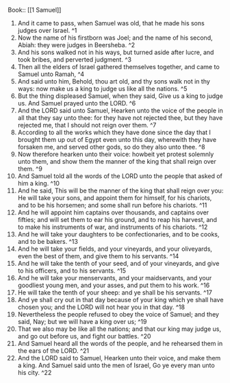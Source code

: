  Book:: [[1 Samuel]]
 1. And it came to pass, when Samuel was old, that he made his sons judges over Israel. ^1
 2. Now the name of his firstborn was Joel; and the name of his second, Abiah: they were judges in Beersheba. ^2
 3. And his sons walked not in his ways, but turned aside after lucre, and took bribes, and perverted judgment. ^3
 4. Then all the elders of Israel gathered themselves together, and came to Samuel unto Ramah, ^4
 5. And said unto him, Behold, thou art old, and thy sons walk not in thy ways: now make us a king to judge us like all the nations. ^5
 6. But the thing displeased Samuel, when they said, Give us a king to judge us. And Samuel prayed unto the LORD. ^6
 7. And the LORD said unto Samuel, Hearken unto the voice of the people in all that they say unto thee: for they have not rejected thee, but they have rejected me, that I should not reign over them. ^7
 8. According to all the works which they have done since the day that I brought them up out of Egypt even unto this day, wherewith they have forsaken me, and served other gods, so do they also unto thee. ^8
 9. Now therefore hearken unto their voice: howbeit yet protest solemnly unto them, and show them the manner of the king that shall reign over them. ^9
 10. And Samuel told all the words of the LORD unto the people that asked of him a king. ^10
 11. And he said, This will be the manner of the king that shall reign over you: He will take your sons, and appoint them for himself, for his chariots, and to be his horsemen; and some shall run before his chariots. ^11
 12. And he will appoint him captains over thousands, and captains over fifties; and will set them to ear his ground, and to reap his harvest, and to make his instruments of war, and instruments of his chariots. ^12
 13. And he will take your daughters to be confectionaries, and to be cooks, and to be bakers. ^13
 14. And he will take your fields, and your vineyards, and your oliveyards, even the best of them, and give them to his servants. ^14
 15. And he will take the tenth of your seed, and of your vineyards, and give to his officers, and to his servants. ^15
 16. And he will take your menservants, and your maidservants, and your goodliest young men, and your asses, and put them to his work. ^16
 17. He will take the tenth of your sheep: and ye shall be his servants. ^17
 18. And ye shall cry out in that day because of your king which ye shall have chosen you; and the LORD will not hear you in that day. ^18
 19. Nevertheless the people refused to obey the voice of Samuel; and they said, Nay; but we will have a king over us; ^19
 20. That we also may be like all the nations; and that our king may judge us, and go out before us, and fight our battles. ^20
 21. And Samuel heard all the words of the people, and he rehearsed them in the ears of the LORD. ^21
 22. And the LORD said to Samuel, Hearken unto their voice, and make them a king. And Samuel said unto the men of Israel, Go ye every man unto his city. ^22
